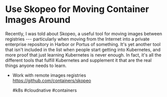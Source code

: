 # Use Skopeo for Moving Container Images Around

Recently, I was told about Skopeo, a useful tool for moving images
between registries --- particularly when moving from the Internet into a
private enterprise repository in Harbor or Portus of something. It's yet
another tool that isn't included in the list when people start getting
into Kubernetes, and more proof that just learning Kubernetes is never
enough. In fact, it's all the different tools that fulfill Kubernetes
and supplement it that are the real things anyone needs to learn.

* Work with remote images registries  
  https://github.com/containers/skopeo

    #k8s #cloudnative #containers
